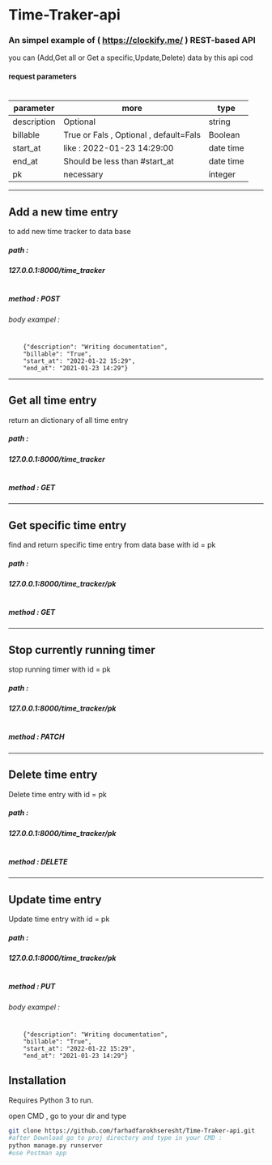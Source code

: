 # Time-Traker-api
### An simpel example of ( https://clockify.me/ )  REST-based API

you can (Add,Get all or Get a specific,Update,Delete) data by this api cod

#### request parameters
#
| parameter | more | type |
| ------ | ------ |------ |
| description | Optional | string |
| billable |True or Fals , Optional , default=Fals | Boolean |
| start_at | like : 2022-01-23 14:29:00 | date time
| end_at | Should be less than #start_at | date time
| pk | necessary | integer
---
## Add a new time entry
to add new time tracker to data base
##### path : 
##### 127.0.0.1:8000/time_tracker
#
#####  method : POST
######  body exampel :
#
```{
    {"description": "Writing documentation",
    "billable": "True",
    "start_at": "2022-01-22 15:29",
    "end_at": "2021-01-23 14:29"}
```
---
## Get all time entry
return an dictionary of all time entry
##### path : 
##### 127.0.0.1:8000/time_tracker
#
#####  method : GET
---
## Get specific time entry
find and return specific time entry from data base with id = pk
##### path : 
##### 127.0.0.1:8000/time_tracker/pk
#
#####  method : GET
---
## Stop currently running timer
stop running timer with id = pk 
##### path : 
##### 127.0.0.1:8000/time_tracker/pk
#
#####  method : PATCH
---
## Delete time entry
Delete time entry with id = pk 
##### path : 
##### 127.0.0.1:8000/time_tracker/pk
#
#####  method : DELETE
---
## Update time entry 
Update time entry with id = pk 
##### path : 
##### 127.0.0.1:8000/time_tracker/pk
#
#####  method : PUT
######  body exampel :
#
```{
    {"description": "Writing documentation",
    "billable": "True",
    "start_at": "2022-01-22 15:29",
    "end_at": "2021-01-23 14:29"}
```
## Installation

Requires Python 3 to run.

open CMD , go to your dir and type
```sh
git clone https://github.com/farhadfarokhseresht/Time-Traker-api.git
#after Download go to proj directory and type in your CMD :
python manage.py runserver
#use Postman app
```



